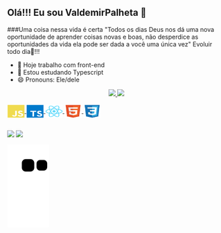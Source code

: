 ## Olá!!! Eu sou ValdemirPalheta 👋

###Uma coisa nessa vida é certa "Todos os dias Deus nos dá uma nova oportunidade de aprender coisas novas e boas, não desperdice as oportunidades da vida ela pode ser dada a você uma única vez" Evoluir todo dia🚀!!!

- 🔭 Hoje trabalho com front-end
- 🌱 Estou estudando Typescript
- 😄 Pronouns: Ele/dele

<div align="center">
  <a href="https://github.com/valdemirpalheta">
  <img height="180em" src="https://github-readme-stats.vercel.app/api?username=valdemirpalheta&show_icons=true&theme=dracula&include_all_commits=true&count_private=true"/>
  <img height="180em" src="https://github-readme-stats.vercel.app/api/top-langs/?username=valdemirpalheta&layout=compact&langs_count=7&theme=dracula"/>
</div>

<div style="display: inline_block"><br>
  <img align="center" alt="Rafa-Js" height="30" width="40" src="https://raw.githubusercontent.com/devicons/devicon/master/icons/javascript/javascript-plain.svg">
  <img align="center" alt="Rafa-Ts" height="30" width="40" src="https://raw.githubusercontent.com/devicons/devicon/master/icons/typescript/typescript-plain.svg">
  <img align="center" alt="Rafa-React" height="30" width="40" src="https://raw.githubusercontent.com/devicons/devicon/master/icons/react/react-original.svg">
  <img align="center" alt="Rafa-HTML" height="30" width="40" src="https://raw.githubusercontent.com/devicons/devicon/master/icons/html5/html5-original.svg">
  <img align="center" alt="Rafa-CSS" height="30" width="40" src="https://raw.githubusercontent.com/devicons/devicon/master/icons/css3/css3-original.svg">
 
</div>

##

<div>
<a href = "mailto:contatovaldemirpinheiro510@gmail.com"><img src="https://img.shields.io/badge/-Gmail-%23333?style=for-the-badge&logo=gmail&logoColor=white" target="_blank"></a>
  <a href="https://www.linkedin.com/in/valdemir-palheta-764310233" target="_blank"><img src="https://img.shields.io/badge/-LinkedIn-%230077B5?style=for-the-badge&logo=linkedin&logoColor=white" target="_blank"></a> 
  
   ![Snake animation](https://github.com/valdemirpalheta/valdemirpalheta/blob/output/github-contribution-grid-snake.svg)
</div>
  
